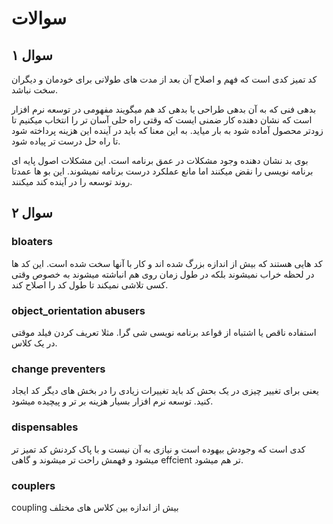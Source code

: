# سوالات

## سوال ۱

کد تمیز کدی است که فهم و اصلاح آن بعد از مدت های طولانی برای خودمان و دیگران سخت نباشد.

بدهی فنی که به آن بدهی طراحی یا بدهی کد هم میگویند مفهومی در توسعه نرم افزار است که نشان دهنده کار ضمنی ایست که وقتی راه حلی آسان تر را انتخاب میکنیم تا زودتر محصول آماده شود به بار میاید. به این معنا که باید در آینده این هزینه پرداخته شود تا راه حل درست تر پیاده شود.

بوی بد نشان دهنده وجود مشکلات در عمق برنامه است. این مشکلات اصول پایه ای برنامه نویسی را نقض میکنند اما مانع عملکرد درست برنامه نمیشوند. این بو ها عمدتا روند توسعه را در آینده کند میکنند.

## سوال ۲
### bloaters 
کد هایی هستند که بیش از اندازه بزرگ شده اند و کار با آنها سخت شده است. این کد ها در لحظه خراب نمیشوند بلکه در طول زمان روی هم انباشته میشوند به خصوص وقتی کسی تلاشی نمیکند تا طول کد را اصلاح کند.

### object_orientation abusers

استفاده ناقص یا اشتباه از قواعد برنامه نویسی شی گرا. مثلا تعریف کردن فیلد موقتی در یک کلاس.

### change preventers

یعنی برای تغییر چیزی در یک بحش کد باید تغییرات زیادی را در بخش های دیگر کد ایجاد کنید. توسعه نرم افزار بسیار هزینه بر تر و پیچیده میشود.

### dispensables

کدی است که وجودش بیهوده است و نیازی به آن نیست و با پاک کردنش کد تمیز تر میشود و فهمش راحت تر میشوند و گاهی effcient تر هم میشود.

### couplers

coupling بیش از اندازه بین کلاس های مختلف

